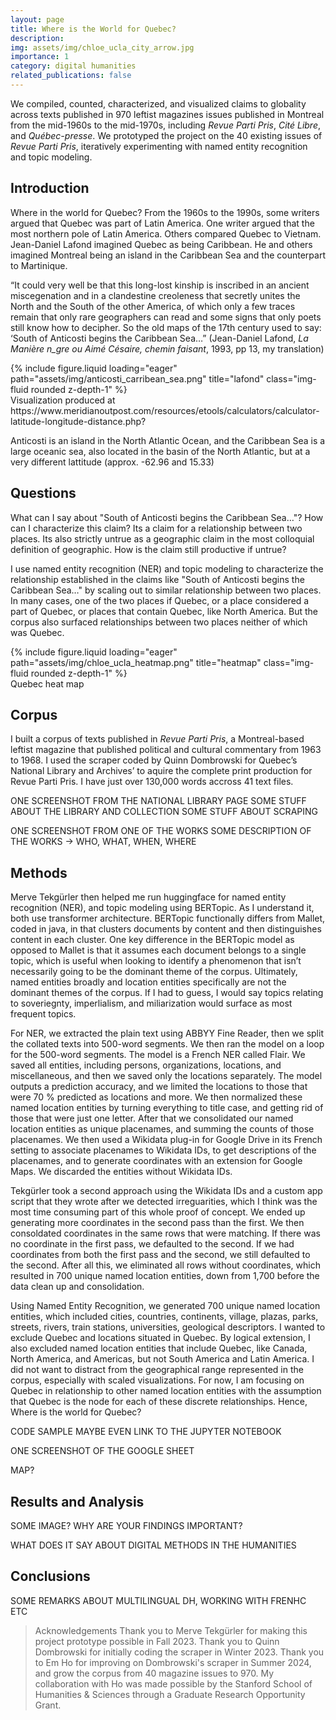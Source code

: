 ```yaml
---
layout: page
title: Where is the World for Quebec?
description:
img: assets/img/chloe_ucla_city_arrow.jpg
importance: 1
category: digital humanities
related_publications: false
---
```


We compiled, counted, characterized, and visualized claims to globality across texts published in 970 leftist magazines issues published in Montreal from the mid-1960s to the mid-1970s, including _Revue Parti Pris_, _Cité Libre_, and _Québec-presse_. We prototyped the project on the 40 existing issues of _Revue Parti Pris_, iteratively experimenting with named entity recognition and topic modeling.

## Introduction

Where in the world for Quebec? From the 1960s to the 1990s, some writers argued that Quebec was part of Latin America. One writer argued that the most northern pole of Latin America. Others compared Quebec to Vietnam. Jean-Daniel Lafond imagined Quebec as being Caribbean. He and others imagined Montreal being an island in the Caribbean Sea and the counterpart to Martinique.

“It could very well be that this long-lost kinship is inscribed in an ancient miscegenation and in a clandestine creoleness that secretly unites the North and the South of the other America, of which only a few traces remain that only rare geographers can read and some signs that only poets still know how to decipher. So the old maps of the 17th century used to say: ‘South of Anticosti begins the Caribbean Sea…” (Jean-Daniel Lafond, _La Manière n_gre ou Aimé Césaire, chemin faisant_, 1993, pp 13, my translation)

<div class="row">
    <div class="col-sm mt-3 mt-md-0">
        {% include figure.liquid loading="eager" path="assets/img/anticosti_carribean_sea.png" title="lafond" class="img-fluid rounded z-depth-1" %}
    </div>
</div>
<div class="caption">
   Visualization produced at https://www.meridianoutpost.com/resources/etools/calculators/calculator-latitude-longitude-distance.php?
</div>

Anticosti is an island in the North Atlantic Ocean, and the Caribbean Sea is a large oceanic sea, also located in the basin of the North Atlantic, but at a very different lattitude (approx. -62.96 and 15.33)

## Questions

What can I say about "South of Anticosti begins the Caribbean Sea…"? How can I characterize this claim? Its a claim for a relationship between two places. Its also strictly untrue as a geographic claim in the most colloquial definition of geographic. How is the claim still productive if untrue?

I use named entity recognition (NER) and topic modeling to characterize the relationship established in the claims like "South of Anticosti begins the Caribbean Sea…" by scaling out to similar relationship between two places. In many cases, one of the two places if Quebec, or a place considered a part of Quebec, or places that contain Quebec, like North America. But the corpus also surfaced relationships between two places neither of which was Quebec.

<div class="row">
    <div class="col-sm mt-3 mt-md-0">
        {% include figure.liquid loading="eager" path="assets/img/chloe_ucla_heatmap.png" title="heatmap" class="img-fluid rounded z-depth-1" %}
    </div>
</div>
<div class="caption">
    Quebec heat map
</div>

## Corpus

I built a corpus of texts published in _Revue Parti Pris_, a Montreal-based leftist magazine that
published political and cultural commentary from 1963 to 1968. I used the scraper coded by
Quinn Dombrowski for Quebec’s National Library and Archives’ to aquire the complete print
production for Revue Parti Pris. I have just over 130,000 words accross 41 text files.

ONE SCREENSHOT FROM THE NATIONAL LIBRARY PAGE
SOME STUFF ABOUT THE LIBRARY AND COLLECTION
SOME STUFF ABOUT SCRAPING

ONE SCREENSHOT FROM ONE OF THE WORKS
SOME DESCRIPTION OF THE WORKS -> WHO, WHAT, WHEN, WHERE

## Methods

Merve Tekgürler then helped me run huggingface for named entity recognition (NER), and topic modeling using BERTopic. As I understand it, both use transformer architecture. BERTopic functionally differs from Mallet, coded in java, in that clusters documents by content and then distinguishes content in each cluster. One key difference in the BERTopic model as opposed to Mallet is that it assumes each document belongs to a single topic, which is useful when looking to identify a phenomenon that isn’t necessarily going to be the dominant theme of the corpus. Ultimately, named entities broadly and location entities specifically are not the dominant themes of the corpus. If I had to guess, I would say topics relating to soveriegnty, imperlialism, and miliarization would surface as most frequent topics.

For NER, we extracted the plain text using ABBYY Fine Reader, then we split the collated texts into 500-word segments. We then ran the model on a loop for the 500-word segments. The model is a French NER called Flair. We saved all entities, including persons, organizations, locations, and miscellaneous, and then we saved only the locations separately. The model outputs a prediction accuracy, and we limited the locations to those that were 70 % predicted as locations and more. We then normalized these named location entities by turning everything to title case, and getting rid of those that were just one letter. After that we consolidated our named location entities as unique placenames, and summing the counts of those placenames. We then used a Wikidata plug-in for Google Drive in its French setting to associate placenames to Wikidata IDs, to get descriptions of the placenames, and to generate coordinates with an extension for Google Maps. We discarded the entities without Wikidata IDs.

Tekgürler took a second approach using the Wikidata IDs and a custom app script that they wrote after we detected irreguarities, which I think was the most time consuming part of this whole proof of concept. We ended up generating more coordinates in the second pass than the first. We then consoldated coordinates in the same rows that were matching. If there was no coordinate in the first pass, we defaulted to the second. If we had coordinates from both the first pass and the second, we still defaulted to the second. After all this, we eliminated all rows without coordinates, which resulted in 700 unique named location entities, down from 1,700 before the data clean up and consolidation.

Using Named Entity Recognition, we generated 700 unique named location entities, which included cities, countries, continents, village, plazas, parks, streets, rivers, train stations, universities, geological descriptors. I wanted to exclude Quebec and locations situated in Quebec. By logical extension, I also excluded named location entities that include Quebec, like Canada, North America, and Americas, but not South America and Latin America. I did not want to distract from the geographical range represented in the corpus, especially with scaled visualizations. For now, I am focusing on Quebec in relationship to other named location entities with the assumption that Quebec is the node for each of these discrete relationships. Hence, Where is the world for Quebec?

CODE SAMPLE MAYBE EVEN LINK TO THE JUPYTER NOTEBOOK

ONE SCREENSHOT OF THE GOOGLE SHEET

MAP?

## Results and Analysis

SOME IMAGE?
WHY ARE YOUR FINDINGS IMPORTANT?

WHAT DOES IT SAY ABOUT DIGITAL METHODS IN THE HUMANITIES

## Conclusions

SOME REMARKS ABOUT MULTILINGUAL DH, WORKING WITH FRENHC ETC

> Acknowledgements
> Thank you to Merve Tekgürler for making this project prototype possible in Fall 2023. Thank you to Quinn Dombrowski for initially coding the scraper in Winter 2023. Thank you to Em Ho for improving on Dombrowski's scraper in Summer 2024, and grow the corpus from 40 magazine issues to 970. My collaboration with Ho was made possible by the Stanford School of Humanities & Sciences through a Graduate Research Opportunity Grant.
